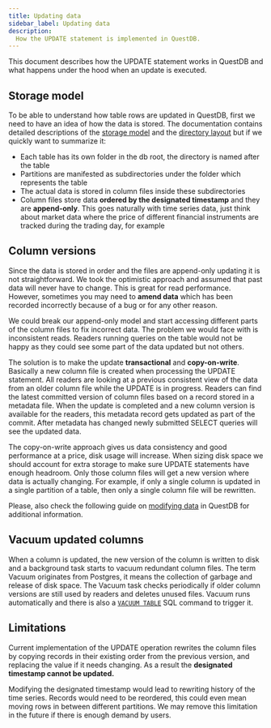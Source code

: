 ```yaml
---
title: Updating data
sidebar_label: Updating data
description:
  How the UPDATE statement is implemented in QuestDB.
---
```


This document describes how the UPDATE statement works in QuestDB and what happens
under the hood when an update is executed.

## Storage model

To be able to understand how table rows are updated in QuestDB, first we
need to have an idea of how the data is stored. The documentation contains
detailed descriptions of the [storage model](/docs/concept/storage-model/) and
the [directory layout](/docs/concept/root-directory-structure/#db-directory)
but if we quickly want to summarize it:
- Each table has its own folder in the db root, the directory is named after the table
- Partitions are manifested as subdirectories under the folder which represents the table
- The actual data is stored in column files inside these subdirectories
- Column files store data **ordered by the designated timestamp** and they are
**append-only**. This goes naturally with time series data, just think about market
data where the price of different financial instruments are tracked during the
trading day, for example

## Column versions

Since the data is stored in order and the files are append-only updating it is not
straightforward. We took the optimistic approach and assumed that past data
will never have to change. This is great for read performance.
However, sometimes you may need to **amend data** which has been recorded incorrectly
because of a bug or for any other reason.

We could break our append-only model and start accessing different parts of the
column files to fix incorrect data. The problem we would face with is inconsistent
reads. Readers running queries on the table would not be happy as they could see
some part of the data updated but not others.

The solution is to make the update **transactional** and **copy-on-write**. Basically
a new column file is created when processing the UPDATE statement. All readers are
looking at a previous consistent view of the data from an older column file while the
UPDATE is in progress. Readers can find the latest committed version of column files
based on a record stored in a metadata file. When the update is completed and a new
column version is available for the readers, this metadata record gets updated as part
of the commit. After metadata has changed newly submitted SELECT queries will see the
updated data.

The copy-on-write approach gives us data consistency and good performance at a price,
disk usage will increase. When sizing disk space we should account for extra storage
to make sure UPDATE statements have enough headroom. Only those column files will get
a new version where data is actually changing. For example, if only a single column
is updated in a single partition of a table, then only a single column file will be
rewritten.

Please, also check the following guide on [modifying data](/docs/guides/modifying-data/)
in QuestDB for additional information.

## Vacuum updated columns

When a column is updated, the new version of the column is written to disk and a background 
task starts to vacuum redundant column files. The term Vacuum originates from Postgres, it means
the collection of garbage and release of disk space. The Vacuum task checks periodically if
older column versions are still used by readers and deletes unused files.
Vacuum runs automatically and there is also a [`VACUUM TABLE`](/docs/reference/sql/vacuum-table/)
SQL command to trigger it. 

## Limitations

Current implementation of the UPDATE operation rewrites the column files by copying
records in their existing order from the previous version, and replacing the value if
it needs changing. As a result the **designated timestamp cannot be updated.**

Modifying the designated timestamp would lead to rewriting history of the time series.
Records would need to be reordered, this could even mean moving rows in between
different partitions. We may remove this limitation in the future if there is enough
demand by users.
